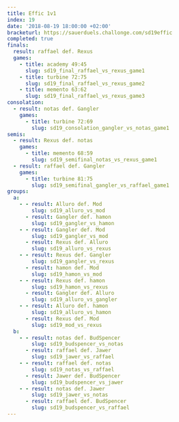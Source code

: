 ```yaml
---
title: Effic 1v1
index: 19
date: '2018-08-19 18:00:00 +02:00'
bracketurl: https://sauerduels.challonge.com/sd19effic
completed: true
finals:
  result: raffael def. Rexus
  games:
    - title: academy 49:45
      slug: sd19_final_raffael_vs_rexus_game1
    - title: turbine 72:75
      slug: sd19_final_raffael_vs_rexus_game2
    - title: memento 63:62
      slug: sd19_final_raffael_vs_rexus_game3
consolation:
  - result: notas def. Gangler
    games:
      - title: turbine 72:69
        slug: sd19_consolation_gangler_vs_notas_game1
semis:
  - result: Rexus def. notas
    games:
      - title: memento 68:59
        slug: sd19_semifinal_notas_vs_rexus_game1
  - result: raffael def. Gangler
    games:
      - title: turbine 81:75
        slug: sd19_semifinal_gangler_vs_raffael_game1
groups:
  a:
    - - result: Alluro def. Mod
        slug: sd19_alluro_vs_mod
      - result: Gangler def. hamon
        slug: sd19_gangler_vs_hamon
    - - result: Gangler def. Mod
        slug: sd19_gangler_vs_mod
      - result: Rexus def. Alluro
        slug: sd19_alluro_vs_rexus
    - - result: Rexus def. Gangler
        slug: sd19_gangler_vs_rexus
      - result: hamon def. Mod
        slug: sd19_hamon_vs_mod
    - - result: Rexus def. hamon
        slug: sd19_hamon_vs_rexus
      - result: Gangler def. Alluro
        slug: sd19_alluro_vs_gangler
    - - result: Alluro def. hamon
        slug: sd19_alluro_vs_hamon
      - result: Rexus def. Mod
        slug: sd19_mod_vs_rexus
  b:
    - - result: notas def. BudSpencer
        slug: sd19_budspencer_vs_notas
      - result: raffael def. Jawer
        slug: sd19_jawer_vs_raffael
    - - result: raffael def. notas
        slug: sd19_notas_vs_raffael
      - result: Jawer def. BudSpencer
        slug: sd19_budspencer_vs_jawer
    - - result: notas def. Jawer
        slug: sd19_jawer_vs_notas
      - result: raffael def. BudSpencer
        slug: sd19_budspencer_vs_raffael
---
```

